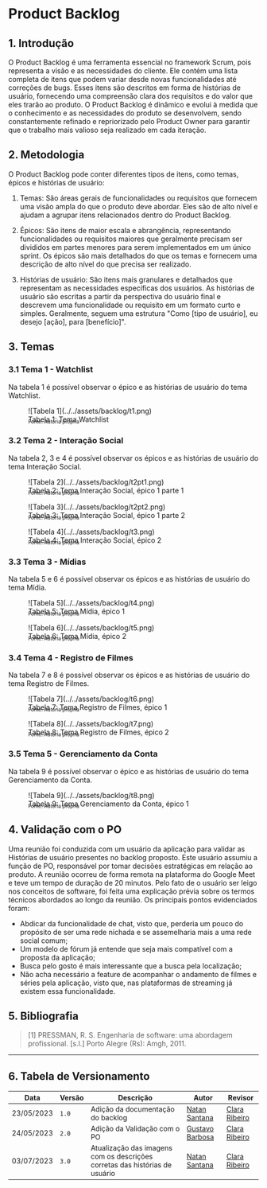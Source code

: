 # Product Backlog

## 1. Introdução

O Product Backlog é uma ferramenta essencial no framework Scrum, pois representa a visão e as necessidades do cliente. Ele contém uma lista completa de itens que podem variar desde novas funcionalidades até correções de bugs. Esses itens são descritos em forma de histórias de usuário, fornecendo uma compreensão clara dos requisitos e do valor que eles trarão ao produto. O Product Backlog é dinâmico e evolui à medida que o conhecimento e as necessidades do produto se desenvolvem, sendo constantemente refinado e repriorizado pelo Product Owner para garantir que o trabalho mais valioso seja realizado em cada iteração.

## 2. Metodologia

O Product Backlog pode conter diferentes tipos de itens, como temas, épicos e histórias de usuário:

1. Temas: São áreas gerais de funcionalidades ou requisitos que fornecem uma visão ampla do que o produto deve abordar. Eles são de alto nível e ajudam a agrupar itens relacionados dentro do Product Backlog.

2. Épicos: São itens de maior escala e abrangência, representando funcionalidades ou requisitos maiores que geralmente precisam ser divididos em partes menores para serem implementados em um único sprint. Os épicos são mais detalhados do que os temas e fornecem uma descrição de alto nível do que precisa ser realizado.

3. Histórias de usuário: São itens mais granulares e detalhados que representam as necessidades específicas dos usuários. As histórias de usuário são escritas a partir da perspectiva do usuário final e descrevem uma funcionalidade ou requisito em um formato curto e simples. Geralmente, seguem uma estrutura "Como [tipo de usuário], eu desejo [ação], para [benefício]".

## 3. Temas

### 3.1 Tema 1 - Watchlist

Na tabela 1 é possível observar o épico e as histórias de usuário do tema Watchlist.

<figure markdown>
  ![Tabela 1](../../assets/backlog/t1.png)
  <figcaption>Tabela 1: Tema Watchlist</figcaption>
  <p style="margin-top: -10px; font-size: 10px">Fonte: Autoria própria</p>
</figure>

### 3.2 Tema 2 - Interação Social

Na tabela 2, 3 e 4 é possível observar os épicos e as histórias de usuário do tema Interação Social.

<figure markdown>
  ![Tabela 2](../../assets/backlog/t2pt1.png)
  <figcaption>Tabela 2: Tema Interação Social, épico 1 parte 1</figcaption>
  <p style="margin-top: -10px; font-size: 10px">Fonte: Autoria própria</p>
</figure>

<figure markdown>
  ![Tabela 3](../../assets/backlog/t2pt2.png)
  <figcaption>Tabela 3: Tema Interação Social, épico 1 parte 2</figcaption>
  <p style="margin-top: -10px; font-size: 10px">Fonte: Autoria própria</p>
</figure>

<figure markdown>
  ![Tabela 4](../../assets/backlog/t3.png)
  <figcaption>Tabela 4: Tema Interação Social, épico 2</figcaption>
  <p style="margin-top: -10px; font-size: 10px">Fonte: Autoria própria</p>
</figure>

### 3.3 Tema 3 - Mídias

Na tabela 5 e 6 é possível observar os épicos e as histórias de usuário do tema Mídia.

<figure markdown>
  ![Tabela 5](../../assets/backlog/t4.png)
  <figcaption>Tabela 5: Tema Mídia, épico 1</figcaption>
  <p style="margin-top: -10px; font-size: 10px">Fonte: Autoria própria</p>
</figure>

<figure markdown>
  ![Tabela 6](../../assets/backlog/t5.png)
  <figcaption>Tabela 6: Tema Mídia, épico 2</figcaption>
  <p style="margin-top: -10px; font-size: 10px">Fonte: Autoria própria</p>
</figure>

### 3.4 Tema 4 - Registro de Filmes

Na tabela 7 e 8 é possível observar os épicos e as histórias de usuário do tema Registro de Filmes.

<figure markdown>
  ![Tabela 7](../../assets/backlog/t6.png)
  <figcaption>Tabela 7: Tema Registro de Filmes, épico 1</figcaption>
  <p style="margin-top: -10px; font-size: 10px">Fonte: Autoria própria</p>
</figure>

<figure markdown>
  ![Tabela 8](../../assets/backlog/t7.png)
  <figcaption>Tabela 8: Tema Registro de Filmes, épico 2</figcaption>
  <p style="margin-top: -10px; font-size: 10px">Fonte: Autoria própria</p>
</figure>

### 3.5 Tema 5 - Gerenciamento da Conta

Na tabela 9 é possível observar o épico e as histórias de usuário do tema Gerenciamento da Conta.

<figure markdown>
  ![Tabela 9](../../assets/backlog/t8.png)
  <figcaption>Tabela 9: Tema Gerenciamento da Conta, épico 1</figcaption>
  <p style="margin-top: -10px; font-size: 10px">Fonte: Autoria própria</p>
</figure>

## 4. Validação com o PO

Uma reunião foi conduzida com um usuário da aplicação para validar as Histórias de usuário presentes no backlog proposto. Este usuário assumiu a função de PO, responsável por tomar decisões estratégicas em relação ao produto. A reunião ocorreu de forma remota na plataforma do Google Meet e teve um tempo de duração de 20 minutos. Pelo fato de o usuário ser leigo nos conceitos de software, foi feita uma explicação prévia sobre os termos técnicos abordados ao longo da reunião.
Os principais pontos evidenciados foram:

- Abdicar da funcionalidade de chat, visto que, perderia um pouco do propósito de ser uma rede nichada e se assemelharia mais a uma rede social comum;
- Um modelo de fórum já entende que seja mais compatível com a proposta da aplicação;
- Busca pelo gosto é mais interessante que a busca pela localização;
- Não acha necessário a feature de acompanhar o andamento de filmes e séries pela aplicação, visto que, nas plataformas de streaming já existem essa funcionalidade.

## 5. Bibliografia

> [1] PRESSMAN, R. S. Engenharia de software: uma abordagem profissional. [s.l.] Porto Alegre (Rs): Amgh, 2011.

---

## 6. Tabela de Versionamento

| Data       | Versão | Descrição                         | Autor                                          | Revisor                                           |
| ---------- | ------ | --------------------------------- | ---------------------------------------------- | ------------------------------------------------- |
| 23/05/2023 | `1.0`  | Adição da documentação do backlog | [Natan Santana](https://github.com/Neitan2001) | [Clara Ribeiro](https://github.com/clara-ribeiro) |
| 24/05/2023 | `2.0`  | Adição da Validação com o PO      | [Gustavo Barbosa](https://github.com/brbsg)    | [Clara Ribeiro](https://github.com/clara-ribeiro) |
| 03/07/2023 | `3.0`  | Atualização das imagens com os descrições corretas das histórias de usuário | [Natan Santana](https://github.com/Neitan2001) |    [Clara Ribeiro](https://github.com/clara-ribeiro)     |
